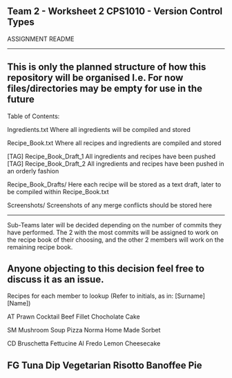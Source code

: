 Team 2 - Worksheet 2
CPS1010 - Version Control Types
-------------------------------------------------------------------------

ASSIGNMENT README

-------------------------------------------------------------------------
This is only the planned structure of how this repository will be organised
I.e. For now files/directories may be empty for use in the future
-------------------------------------------------------------------------

Table of Contents:

Ingredients.txt			Where all ingredients will be compiled and stored

Recipe_Book.txt			Where all recipes and ingredients are compiled and 
						stored
						
[TAG]	Recipe_Book_Draft_1		All ingredients and recipes have been pushed
[TAG]	Recipe_Book_Draft_2		All ingredients and recipes have been pushed 
								in an orderly fashion

	
Recipe_Book_Drafts/		Here each recipe will be stored as a text draft,
						later to be compiled within Recipe_Book.txt

Screenshots/			Screenshots of any merge conflicts should be stored
						here
						
-------------------------------------------------------------------------
Sub-Teams later will be decided depending on the number of commits they have
performed. The 2 with the most commits will be assigned to work on the recipe
book of their choosing, and the other 2 members will work on the remaining 
recipe book.

Anyone objecting to this decision feel free to discuss it as an issue.						
-------------------------------------------------------------------------
Recipes for each member to lookup (Refer to initials, as in: [Surname][Name])

AT
Prawn Cocktail
Beef Fillet
Chocholate Cake

SM
Mushroom Soup
Pizza Norma
Home Made Sorbet

CD
Bruschetta
Fettucine Al Fredo
Lemon Cheesecake

FG
Tuna Dip
Vegetarian Risotto
Banoffee Pie
-------------------------------------------------------------------------
